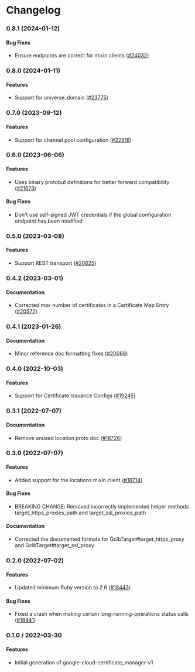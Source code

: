 # Changelog

### 0.8.1 (2024-01-12)

#### Bug Fixes

* Ensure endpoints are correct for mixin clients ([#24032](https://github.com/googleapis/google-cloud-ruby/issues/24032)) 

### 0.8.0 (2024-01-11)

#### Features

* Support for universe_domain ([#23775](https://github.com/googleapis/google-cloud-ruby/issues/23775)) 

### 0.7.0 (2023-09-12)

#### Features

* Support for channel pool configuration ([#22918](https://github.com/googleapis/google-cloud-ruby/issues/22918)) 

### 0.6.0 (2023-06-06)

#### Features

* Uses binary protobuf definitions for better forward compatibility ([#21673](https://github.com/googleapis/google-cloud-ruby/issues/21673)) 
#### Bug Fixes

* Don't use self-signed JWT credentials if the global configuration endpoint has been modified 

### 0.5.0 (2023-03-08)

#### Features

* Support REST transport ([#20625](https://github.com/googleapis/google-cloud-ruby/issues/20625)) 

### 0.4.2 (2023-03-01)

#### Documentation

* Corrected max number of certificates in a Certificate Map Entry ([#20572](https://github.com/googleapis/google-cloud-ruby/issues/20572)) 

### 0.4.1 (2023-01-26)

#### Documentation

* Minor reference doc formatting fixes ([#20068](https://github.com/googleapis/google-cloud-ruby/issues/20068)) 

### 0.4.0 (2022-10-03)

#### Features

* Support for Certificate Issuance Configs ([#19245](https://github.com/googleapis/google-cloud-ruby/issues/19245)) 

### 0.3.1 (2022-07-07)

#### Documentation

* Remove unused location proto doc ([#18726](https://github.com/googleapis/google-cloud-ruby/issues/18726)) 

### 0.3.0 (2022-07-07)

#### Features

* Added support for the locations mixin client ([#18714](https://github.com/googleapis/google-cloud-ruby/issues/18714)) 

#### Bug Fixes

* BREAKING CHANGE: Removed incorrectly implemented helper methods target_https_proxies_path and target_ssl_proxies_path 

#### Documentation

* Corrected the documented formats for GclbTarget#target_https_proxy and GclbTarget#target_ssl_proxy 

### 0.2.0 (2022-07-02)

#### Features

* Updated minimum Ruby version to 2.6 ([#18443](https://github.com/googleapis/google-cloud-ruby/issues/18443)) 
#### Bug Fixes

* Fixed a crash when making certain long-running-operations status calls ([#18441](https://github.com/googleapis/google-cloud-ruby/issues/18441)) 

### 0.1.0 / 2022-03-30

#### Features

* Initial generation of google-cloud-certificate_manager-v1
